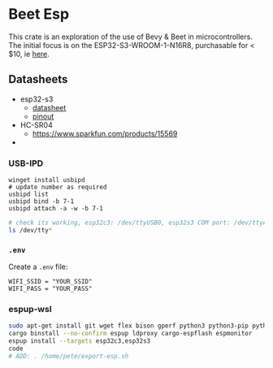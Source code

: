 # Beet Esp

This crate is an exploration of the use of Bevy & Beet in microcontrollers. The initial focus is on the ESP32-S3-WROOM-1-N16R8, purchasable for < $10, ie [here](https://www.aliexpress.us/item/1005004617322170.html). 


## Datasheets
- esp32-s3
	- [datasheet](https://www.espressif.com/sites/default/files/documentation/esp32-s3-wroom-1_wroom-1u_datasheet_en.pdf)
	- [pinout](https://docs.espressif.com/projects/esp-idf/en/latest/esp32s3/_images/ESP32-S3_DevKitC-1_pinlayout.jpg)
- HC-SR04
	- https://www.sparkfun.com/products/15569
- 


### USB-IPD
```admin powershell
winget install usbipd
# update number as required
usbipd list
usbipd bind -b 7-1
usbipd attach -a -w -b 7-1
```

```sh
# check its working, esp32c3: /dev/ttyUSB0, esp32s3 COM port: /dev/ttyACM0
ls /dev/tty*

```

### `.env`
Create a `.env` file:
```
WIFI_SSID = "YOUR_SSID"
WIFI_PASS = "YOUR_PASS"
```
### espup-wsl

```sh
sudo apt-get install git wget flex bison gperf python3 python3-pip python3-venv cmake ninja-build ccache libffi-dev libssl-dev dfu-util libusb-1.0-0
cargo binstall --no-confirm espup ldproxy cargo-espflash espmonitor
espup install --targets esp32c3,esp32s3
code 
# ADD: . /home/pete/export-esp.sh
```
